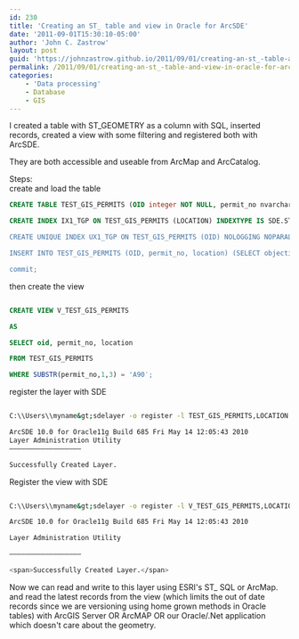 ```yaml
---
id: 230
title: 'Creating an ST_ table and view in Oracle for ArcSDE'
date: '2011-09-01T15:30:10-05:00'
author: 'John C. Zastrow'
layout: post
guid: 'https://johnzastrow.github.io/2011/09/01/creating-an-st_-table-and-view-in-oracle-for-arcsde/'
permalink: /2011/09/01/creating-an-st_-table-and-view-in-oracle-for-arcsde/
categories:
    - 'Data processing'
    - Database
    - GIS
---
```


I created a table with ST_GEOMETRY as a column with SQL, inserted records, created a view with some filtering and registered both with ArcSDE.

They are both accessible and useable from ArcMap and ArcCatalog.

Steps:  
create and load the table

```sql  
CREATE TABLE TEST_GIS_PERMITS (OID integer NOT NULL, permit_no nvarchar2(12), location sde.st_geometry);

CREATE INDEX IX1_TGP ON TEST_GIS_PERMITS (LOCATION) INDEXTYPE IS SDE.ST_SPATIAL_INDEX PARAMETERS('ST_GRIDS = 4644.5262325165 ST_SRID = 8 ST_COMMIT_ROWS = 10000 PCTFREE 0 INITRANS 4′) NOPARALLEL;

CREATE UNIQUE INDEX UX1_TGP ON TEST_GIS_PERMITS (OID) NOLOGGING NOPARALLEL;

INSERT INTO TEST_GIS_PERMITS (OID, permit_no, location) (SELECT objectid, permit_no, shape FROM SW_PERMITS_09_2007);

commit;  
```

then create the view

```sql 

CREATE VIEW V_TEST_GIS_PERMITS

AS

SELECT oid, permit_no, location

FROM TEST_GIS_PERMITS

WHERE SUBSTR(permit_no,1,3) = 'A90′;

 ```

register the layer with SDE

```bash 

C:\\Users\\myname&gt;sdelayer -o register -l TEST_GIS_PERMITS,LOCATION -t ST_GEOMETRY -C OID,USER -u GA_DEV -p devGA0628 -s DIVS135GEODEV -i sde:oracle11g:/:GA_DEV -e p -R 1

ArcSDE 10.0 for Oracle11g Build 685 Fri May 14 12:05:43 2010  
Layer Administration Utility  
—————————————————–

Successfully Created Layer.

```

 Register the view with SDE

```bash 

C:\\Users\\myname&gt;sdelayer -o register -l V_TEST_GIS_PERMITS,LOCATION -t ST_GEOMETRY -C OID,USER -u GA_DEV -p devGA0628 -s DIVS135GEODEV -i sde:oracle11g:/:GA_DEV -e p -R 1

ArcSDE 10.0 for Oracle11g Build 685 Fri May 14 12:05:43 2010

Layer Administration Utility

—————————————————–

<span>Successfully Created Layer.</span>

```

Now we can read and write to this layer using ESRI's ST_ SQL or ArcMap. and read the latest records from the view (which limits the out of date records since we are versioning using home grown methods in Oracle tables) with ArcGIS Server OR ArcMAP OR our Oracle/.Net application which doesn't care about the geometry.